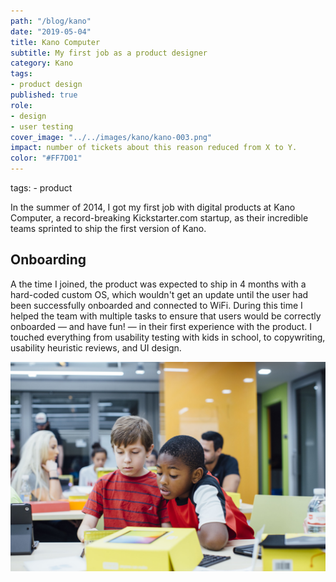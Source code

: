 ```yaml
---
path: "/blog/kano"
date: "2019-05-04"
title: Kano Computer
subtitle: My first job as a product designer
category: Kano
tags: 
- product design
published: true
role: 
- design
- user testing 
cover_image: "../../images/kano/kano-003.png"
impact: number of tickets about this reason reduced from X to Y.
color: "#FF7D01"
---
```


tags: 
	- product

In the summer of 2014, I got my first job with digital products at Kano Computer, a record-breaking Kickstarter.com startup, as their incredible teams sprinted to ship the first version of Kano.

## Onboarding

A the time I joined, the product was expected to ship in 4 months with a hard-coded custom OS, which wouldn't get an update until the user had been successfully onboarded and connected to WiFi. During this time I helped the team with multiple tasks to ensure that users would be correctly onboarded — and have fun! — in their first experience with the product. I touched everything from usability testing with kids in school, to copywriting, usability heuristic reviews, and UI design.

![img](../../images/kano/kano-011.jpg)

